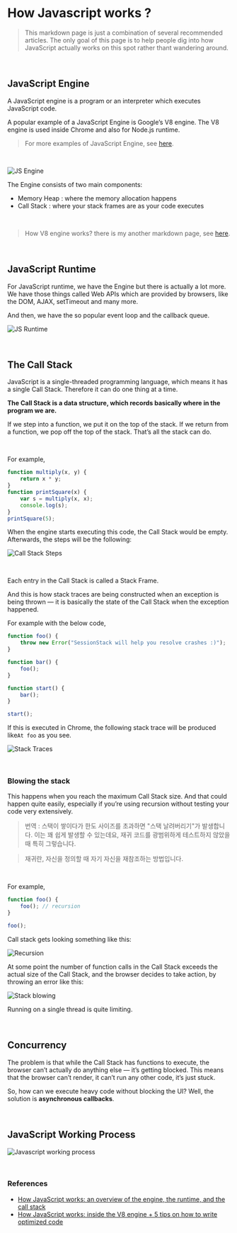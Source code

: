 # How Javascript works ?

> This markdown page is just a combination of several recommended articles. The only goal of this page is to help people dig into how JavaScript actually works on this spot rather thant wandering around.

<br>

## JavaScript Engine

A JavaScript engine is a program or an interpreter which executes JavaScript code.

A popular example of a JavaScript Engine is Google’s V8 engine. The V8 engine is used inside Chrome and also for Node.js runtime.

> For more examples of JavaScript Engine, see [here](https://blog.sessionstack.com/how-javascript-works-inside-the-v8-engine-5-tips-on-how-to-write-optimized-code-ac089e62b12e).

<br>

![JS Engine](./../img/jsEngine.png "The simplified view of what the engine looks like")

The Engine consists of two main components:

- Memory Heap : where the memory allocation happens
- Call Stack : where your stack frames are as your code executes

<br>

> How V8 engine works? there is my another markdown page, see [here](https://github.com/estellechoi/TIL/blob/master/javascript/v8.md).

<br>

## JavaScript Runtime

For JavaScript runtime, we have the Engine but there is actually a lot more. We have those things called Web APIs which are provided by browsers, like the DOM, AJAX, setTimeout and many more.

And then, we have the so popular event loop and the callback queue.

![JS Runtime](./../img/jsRuntime.png)

<br>

## The Call Stack

JavaScript is a single-threaded programming language, which means it has a single Call Stack. Therefore it can do one thing at a time.

<strong>The Call Stack is a data structure, which records basically where in the program we are.</strong>

If we step into a function, we put it on the top of the stack. If we return from a function, we pop off the top of the stack. That’s all the stack can do.

<br>

For example,

```javascript
function multiply(x, y) {
	return x * y;
}
function printSquare(x) {
	var s = multiply(x, x);
	console.log(s);
}
printSquare(5);
```

When the engine starts executing this code, the Call Stack would be empty. Afterwards, the steps will be the following:

![Call Stack Steps](./../img/callStackSteps.png)

<br>

Each entry in the Call Stack is called a Stack Frame.

And this is how stack traces are being constructed when an exception is being thrown — it is basically the state of the Call Stack when the exception happened.

For example with the below code,

```javascript
function foo() {
	throw new Error("SessionStack will help you resolve crashes :)");
}

function bar() {
	foo();
}

function start() {
	bar();
}

start();
```

If this is executed in Chrome, the following stack trace will be produced like`At foo` as you see.

![Stack Traces](./../img/stackTraces.png)

<br>

### Blowing the stack

This happens when you reach the maximum Call Stack size. And that could happen quite easily, especially if you’re using recursion without testing your code very extensively.

> 번역 : 스택이 쌓이다가 한도 사이즈를 초과하면 "스택 날려버리기"가 발생합니다. 이는 꽤 쉽게 발생할 수 있는데요, 재귀 코드를 광범위하게 테스트하지 않았을 때 특히 그렇습니다.

> 재귀란, 자신을 정의할 때 자기 자신을 재참조하는 방법입니다.

<br>

For example,

```javascript
function foo() {
	foo(); // recursion
}

foo();
```

Call stack gets looking something like this:

![Recursion](./../img/recursionStack.png)

At some point the number of function calls in the Call Stack exceeds the actual size of the Call Stack, and the browser decides to take action, by throwing an error like this:

![Stack blowing](./../img/stackBlowing.png)

Running on a single thread is quite limiting.

<br>

## Concurrency

The problem is that while the Call Stack has functions to execute, the browser can’t actually do anything else — it’s getting blocked. This means that the browser can’t render, it can’t run any other code, it’s just stuck.

So, how can we execute heavy code without blocking the UI? Well, the solution is <strong>asynchronous callbacks</strong>.

<br>

##

## JavaScript Working Process

![Javascript working process](./../img/javascript.png)

<br>

### References

- [How JavaScript works: an overview of the engine, the runtime, and the call stack](https://blog.sessionstack.com/how-does-javascript-actually-work-part-1-b0bacc073cf)
- [How JavaScript works: inside the V8 engine + 5 tips on how to write optimized code](https://blog.sessionstack.com/how-javascript-works-inside-the-v8-engine-5-tips-on-how-to-write-optimized-code-ac089e62b12e)
